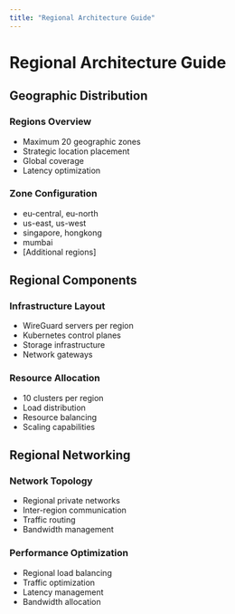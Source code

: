 ```yaml
---
title: "Regional Architecture Guide"
---
```


# Regional Architecture Guide

## Geographic Distribution

### Regions Overview
* Maximum 20 geographic zones
* Strategic location placement
* Global coverage
* Latency optimization

### Zone Configuration
* eu-central, eu-north
* us-east, us-west
* singapore, hongkong
* mumbai
* [Additional regions]

## Regional Components

### Infrastructure Layout
* WireGuard servers per region
* Kubernetes control planes
* Storage infrastructure
* Network gateways

### Resource Allocation
* 10 clusters per region
* Load distribution
* Resource balancing
* Scaling capabilities

## Regional Networking

### Network Topology
* Regional private networks
* Inter-region communication
* Traffic routing
* Bandwidth management

### Performance Optimization
* Regional load balancing
* Traffic optimization
* Latency management
* Bandwidth allocation
